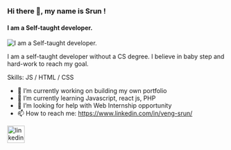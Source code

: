 ### Hi there 👋, my name is Srun !
#### I am a Self-taught developer.
![I am a Self-taught developer.](https://raw.githubusercontent.com/WANGZUNN/WANGZUNN/main/banner.png?token=AVSGG6PSDVNBLRRSRN5UNTTBTO6C2)

I am a self-taught developer without a CS degree. I believe in baby step and hard-work to reach my goal.

Skills:  JS / HTML / CSS

- 🔭 I’m currently working on building my own portfolio 
- 🌱 I’m currently learning Javascript, react js, PHP 
- 🤔 I’m looking for help with Web Internship opportunity 
- 📫 How to reach me: https://www.linkedin.com/in/veng-srun/ 


[<img src='https://cdn.jsdelivr.net/npm/simple-icons@3.0.1/icons/linkedin.svg' alt='linkedin' height='40'>](https://www.linkedin.com/in/veng-srun/)  


